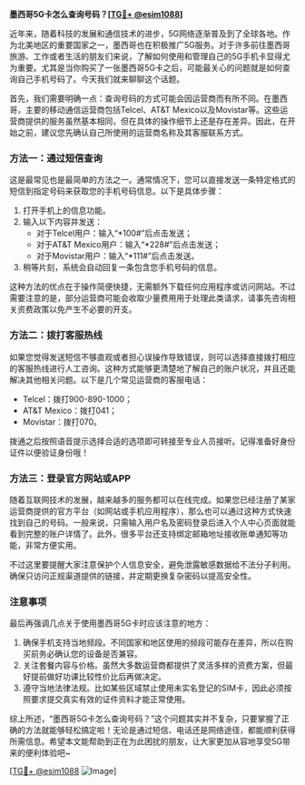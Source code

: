 **墨西哥5G卡怎么查询号码？[[TG💪+ @esim1088](https://t.me/s/esim1088)]**

近年来，随着科技的发展和通信技术的进步，5G网络逐渐普及到了全球各地。作为北美地区的重要国家之一，墨西哥也在积极推广5G服务。对于许多前往墨西哥旅游、工作或者生活的朋友们来说，了解如何使用和管理自己的5G手机卡显得尤为重要。尤其是当你购买了一张墨西哥5G卡之后，可能最关心的问题就是如何查询自己手机号码了。今天我们就来聊聊这个话题。

首先，我们需要明确一点：查询号码的方式可能会因运营商而有所不同。在墨西哥，主要的移动通信运营商包括Telcel、AT&T Mexico以及Movistar等。这些运营商提供的服务虽然基本相同，但在具体的操作细节上还是存在差异。因此，在开始之前，建议您先确认自己所使用的运营商名称及其客服联系方式。

### 方法一：通过短信查询

这是最常见也是最简单的方法之一。通常情况下，您可以直接发送一条特定格式的短信到指定号码来获取您的手机号码信息。以下是具体步骤：

1. 打开手机上的信息功能。
2. 输入以下内容并发送：
   - 对于Telcel用户：输入“*100#”后点击发送；
   - 对于AT&T Mexico用户：输入“*228#”后点击发送；
   - 对于Movistar用户：输入“*111#”后点击发送。
3. 稍等片刻，系统会自动回复一条包含您手机号码的信息。

这种方法的优点在于操作简便快捷，无需额外下载任何应用程序或访问网站。不过需要注意的是，部分运营商可能会收取少量费用用于处理此类请求，请事先咨询相关资费政策以免产生不必要的开支。

### 方法二：拨打客服热线

如果您觉得发送短信不够直观或者担心误操作导致错误，则可以选择直接拨打相应的客服热线进行人工咨询。这种方式能够更清楚地了解自己的账户状况，并且还能解决其他相关问题。以下是几个常见运营商的客服电话：

- Telcel：拨打900-890-1000；
- AT&T Mexico：拨打041；
- Movistar：拨打070。

拨通之后按照语音提示选择合适的选项即可转接至专业人员接听。记得准备好身份证件以便验证身份哦！

### 方法三：登录官方网站或APP

随着互联网技术的发展，越来越多的服务都可以在线完成。如果您已经注册了某家运营商提供的官方平台（如网站或手机应用程序），那么也可以通过这种方式快速找到自己的号码。一般来说，只需输入用户名及密码登录后进入个人中心页面就能看到完整的账户详情了。此外，很多平台还支持绑定邮箱地址接收账单通知等功能，非常方便实用。

不过这里要提醒大家注意保护个人信息安全，避免泄露敏感数据给不法分子利用。确保只访问正规渠道提供的链接，并定期更换复杂密码以提高安全性。

### 注意事项

最后再强调几点关于使用墨西哥5G卡时应该注意的地方：

1. 确保手机支持当地频段。不同国家和地区使用的频段可能存在差异，所以在购买前务必确认您的设备是否兼容。
2. 关注套餐内容与价格。虽然大多数运营商都提供了灵活多样的资费方案，但最好提前做好功课比较性价比后再做决定。
3. 遵守当地法律法规。比如某些区域禁止使用未实名登记的SIM卡，因此必须按照要求提交真实有效的证件资料才能正常使用。

综上所述，“墨西哥5G卡怎么查询号码？”这个问题其实并不复杂，只要掌握了正确的方法就能够轻松搞定啦！无论是通过短信、电话还是网络途径，都能顺利获得所需信息。希望本文能帮助到正在为此困扰的朋友，让大家更加从容地享受5G带来的便利体验吧~

[[TG💪+ @esim1088](https://t.me/s/esim1088) ![Image](https://i.postimg.cc/4NQfJmqS/Snipaste-2025-05-13-00-14-12.png)]